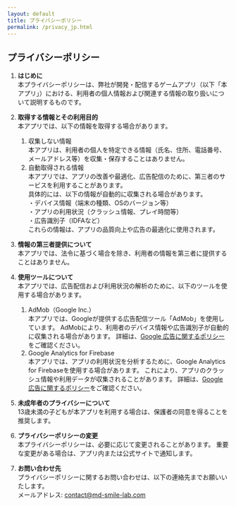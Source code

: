 ```yaml
---
layout: default
title: プライバシーポリシー
permalink: /privacy_jp.html
---
```


## プライバシーポリシー

1. **はじめに**  
本プライバシーポリシーは、弊社が開発・配信するゲームアプリ（以下「本アプリ」）における、利用者の個人情報および関連する情報の取り扱いについて説明するものです。

2. **取得する情報とその利用目的**  
    本アプリでは、以下の情報を取得する場合があります。  
    1. 収集しない情報  
        本アプリは、利用者の個人を特定できる情報（氏名、住所、電話番号、メールアドレス等）を収集・保存することはありません。  
    2. 自動取得される情報  
        本アプリでは、アプリの改善や最適化、広告配信のために、第三者のサービスを利用することがあります。  
        具体的には、以下の情報が自動的に収集される場合があります。  
        ・デバイス情報（端末の種類、OSのバージョン等）  
        ・アプリの利用状況（クラッシュ情報、プレイ時間等）  
        ・広告識別子（IDFAなど）  
        これらの情報は、アプリの品質向上や広告の最適化に使用されます。

3. **情報の第三者提供について**  
    本アプリでは、法令に基づく場合を除き、利用者の情報を第三者に提供することはありません。

4. **使用ツールについて**  
本アプリでは、広告配信および利用状況の解析のために、以下のツールを使用する場合があります。  
    1. AdMob（Google Inc.）  
        本アプリでは、Googleが提供する広告配信ツール「AdMob」を使用しています。
        AdMobにより、利用者のデバイス情報や広告識別子が自動的に収集される場合があります。
        詳細は、[Google 広告に関するポリシー](https://policies.google.com/technologies/ads?hl=ja)をご確認ください。  
    2. Google Analytics for Firebase  
        本アプリでは、アプリの利用状況を分析するために、Google Analytics for Firebaseを使用する場合があります。
        これにより、アプリのクラッシュ情報や利用データが収集されることがあります。
        詳細は、[Google 広告に関するポリシー](https://policies.google.com/technologies/ads?hl=ja)をご確認ください。

5. **未成年者のプライバシーについて**  
    13歳未満の子どもが本アプリを利用する場合は、保護者の同意を得ることを推奨します。

6. **プライバシーポリシーの変更**  
    本プライバシーポリシーは、必要に応じて変更されることがあります。
    重要な変更がある場合は、アプリ内または公式サイトで通知します。

7. **お問い合わせ先**  
    プライバシーポリシーに関するお問い合わせは、以下の連絡先までお願いいたします。  
    メールアドレス: <contact@md-smile-lab.com>
